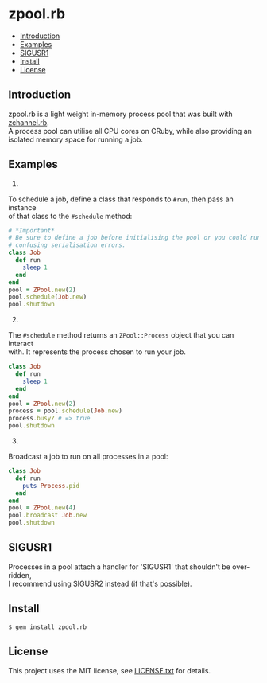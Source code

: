 # zpool.rb

* [Introduction](#introduction)
* [Examples](#examples)
* [SIGUSR1](#SIGUSR1)
* [Install](#install)
* [License](#license)

## <a id='introduction'>Introduction</a>

zpool.rb is a light weight in-memory process pool that was built
with [zchannel.rb](https://github.com/r-obert/zchannel.rb).  
A process pool can utilise all CPU cores on CRuby, while also providing an
isolated memory space for running a job.  

## <a id='examples'>Examples</a>

1.

To schedule a job, define a class that responds to `#run`, then pass an instance  
of that class to the `#schedule` method:

```ruby
# *Important*
# Be sure to define a job before initialising the pool or you could run into
# confusing serialisation errors.
class Job
  def run
    sleep 1
  end
end
pool = ZPool.new(2)
pool.schedule(Job.new)
pool.shutdown
```

2.

The `#schedule` method returns an `ZPool::Process` object that you can interact  
with. It represents the process chosen to run your job.

```ruby
class Job
  def run
    sleep 1
  end
end
pool = ZPool.new(2)
process = pool.schedule(Job.new)
process.busy? # => true
pool.shutdown
```

3.

Broadcast a job to run on all processes in a pool:

```ruby
class Job
  def run
    puts Process.pid
  end
end
pool = ZPool.new(4)
pool.broadcast Job.new
pool.shutdown
```

## <a id='SIGUSR1'>SIGUSR1</a>

Processes in a pool attach a handler for 'SIGUSR1' that shouldn't be over-ridden,     
I recommend using SIGUSR2 instead (if that's possible).

## Install

    $ gem install zpool.rb

## License

This project uses the MIT license, see [LICENSE.txt](./LICENSE.txt) for details.
